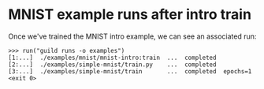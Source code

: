 # MNIST example runs after intro train

Once we've trained the MNIST intro example, we can see an associated
run:

    >>> run("guild runs -o examples")
    [1:...]  ./examples/mnist/mnist-intro:train  ...  completed
    [2:...]  ./examples/simple-mnist/train.py    ...  completed
    [3:...]  ./examples/simple-mnist/train       ...  completed  epochs=1
    <exit 0>
